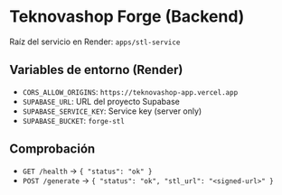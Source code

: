 # Teknovashop Forge (Backend)

Raíz del servicio en Render: `apps/stl-service`

## Variables de entorno (Render)
- `CORS_ALLOW_ORIGINS`: `https://teknovashop-app.vercel.app`
- `SUPABASE_URL`: URL del proyecto Supabase
- `SUPABASE_SERVICE_KEY`: Service key (server only)
- `SUPABASE_BUCKET`: `forge-stl`

## Comprobación
- `GET /health` -> `{ "status": "ok" }`
- `POST /generate` -> `{ "status": "ok", "stl_url": "<signed-url>" }`
